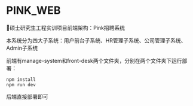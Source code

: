 # PINK_WEB

🖖硕士研究生工程实训项目前端架构：Pink招聘系统

本系统分为四大子系统：用户前台子系统、HR管理子系统、公司管理子系统、Admin子系统

前端有manage-system和front-desk两个文件夹，分别在两个文件夹下运行部署：

````shell
npm install
npm run dev
````

后端直接部署即可